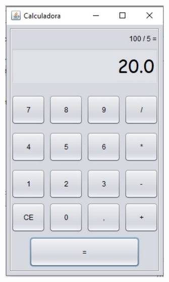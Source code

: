 <h1 align="center">
  <img alt="Print0" title="Print0" src=".github/print0.jpg" width="600px" />
</h1>